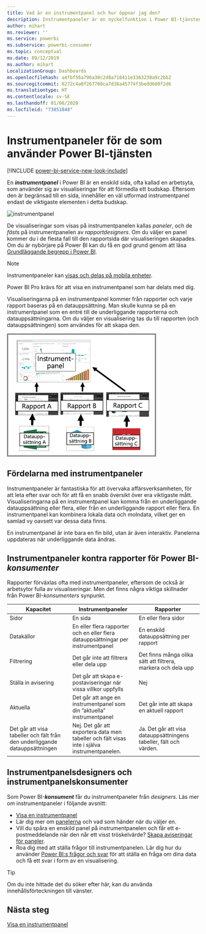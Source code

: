 ```yaml
---
title: Vad är en instrumentpanel och hur öppnar jag den?
description: Instrumentpaneler är en nyckelfunktion i Power BI-tjänsten.
author: mihart
ms.reviewer: ''
ms.service: powerbi
ms.subservice: powerbi-consumer
ms.topic: conceptual
ms.date: 09/12/2019
ms.author: mihart
LocalizationGroup: Dashboards
ms.openlocfilehash: a4fbf56a796a30c2d8a718411e3363238a9c2bb2
ms.sourcegitcommit: 6272c4a0f267708ca7d38a45774f3bedd680f2d6
ms.translationtype: HT
ms.contentlocale: sv-SE
ms.lasthandoff: 01/06/2020
ms.locfileid: "73851848"
---
```

# <a name="dashboards-for-power-bi-service-consumers"></a>Instrumentpaneler för de som använder Power BI-tjänsten

[!INCLUDE [power-bi-service-new-look-include](../includes/power-bi-service-new-look-include.md)]

En ***instrumentpanel*** i Power BI är en enskild sida, ofta kallad en arbetsyta, som använder sig av visualiseringar för att förmedla ett budskap. Eftersom den är begränsad till en sida, innehåller en väl utformad instrumentpanel endast de viktigaste elementen i detta budskap.

![instrumentpanel](media/end-user-dashboards/power-bi-dashboard2.png)

De visualiseringar som visas på instrumentpanelen kallas *paneler*, och de *fästs* på instrumentpanelen av *rapportdesigners*. Om du väljer en panel kommer du i de flesta fall till den rapportsida där visualiseringen skapades. Om du är nybörjare på Power BI kan du få en god grund genom att läsa [Grundläggande begrepp i Power BI](end-user-basic-concepts.md).

> [!NOTE]
> Instrumentpaneler kan [visas och delas på mobila enheter](mobile/mobile-apps-view-dashboard.md).
>
> Power BI Pro krävs för att visa en instrumentpanel som har delats med dig.
> 

Visualiseringarna på en instrumentpanel kommer från rapporter och varje rapport baseras på en datauppsättning. Man skulle kunna se på en instrumentpanel som en entré till de underliggande rapporterna och datauppsättningarna. Om du väljer en visualisering tas du till rapporten (och datauppsättningen) som användes för att skapa den.

![diagram som visar relationen mellan instrumentpaneler, rapporter och datauppsättningar](media/end-user-dashboards/power-bi-diagram.png)

## <a name="advantages-of-dashboards"></a>Fördelarna med instrumentpaneler
Instrumentpaneler är fantastiska för att övervaka affärsverksamheten, för att leta efter svar och för att få en snabb översikt över era viktigaste mått. Visualiseringarna på en instrumentpanel kan komma från en underliggande datauppsättning eller flera, eller från en underliggande rapport eller flera. En instrumentpanel kan kombinera lokala data och molndata, vilket ger en samlad vy oavsett var dessa data finns.

En instrumentpanel är inte bara en fin bild, utan är även interaktiv. Panelerna uppdateras när underliggande data ändras.

## <a name="dashboards-versus-reports-for-power-bi-consumers"></a>Instrumentpaneler kontra rapporter för Power BI-***konsumenter***
Rapporter förväxlas ofta med instrumentpaneler, eftersom de också är arbetsytor fulla av visualiseringar. Men det finns några viktiga skillnader från Power BI-*konsumenters* synpunkt.

| **Kapacitet** | **Instrumentpaneler** | **Rapporter** |
| --- | --- | --- |
| Sidor |En sida |En eller flera sidor |
| Datakällor |En eller flera rapporter och en eller flera datauppsättningar per instrumentpanel |En enskild datauppsättning per rapport |
| Filtrering |Det går inte att filtrera eller dela upp |Det finns många olika sätt att filtrera, markera och dela upp |
| Ställa in avisering |Det går att skapa e-postaviseringar när vissa villkor uppfylls |Nej |
| Aktuella |Det går att ange en instrumentpanel som din ”aktuella” instrumentpanel |Det går inte att skapa en aktuell rapport |
| Det går att visa tabeller och fält från den underliggande datauppsättningen |Nej. Det går att exportera data men tabeller och fält visas inte i själva instrumentpanelen. |Ja. Det går att visa datauppsättningens tabeller, fält och värden. |


## <a name="dashboard-designers-and-dashboard-consumers"></a>Instrumentpanelsdesigners och instrumentpanelskonsumenter
Som Power BI-***konsument*** får du instrumentpaneler från *designers*. Läs mer om instrumentpaneler i följande avsnitt:

* [Visa en instrumentpanel](end-user-dashboard-open.md)
* Lär dig mer om [panelerna](end-user-tiles.md) och vad som händer när du väljer en.
* Vill du spåra en enskild panel på instrumentpanelen och får ett e-postmeddelande när den når ett visst tröskelvärde? [Skapa aviseringar för paneler](end-user-alerts.md).
* Roa dig med att ställa frågor till instrumentpanelen. Lär dig hur du använder [Power BI:s frågor och svar](end-user-q-and-a.md) för att ställa en fråga om dina data och få ett svar i form av en visualisering.

> [!TIP]
> Om du inte hittade det du söker efter här, kan du använda innehållsförteckningen till vänster.
> 

## <a name="next-steps"></a>Nästa steg
[Visa en instrumentpanel](end-user-dashboard-open.md) 